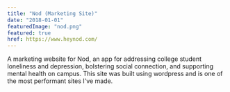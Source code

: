 ```yaml
---
title: "Nod (Marketing Site)"
date: "2018-01-01"
featuredImage: "nod.png"
featured: true
href: https://www.heynod.com/
---
```

A marketing website for Nod, an app for addressing college student loneliness and depression, bolstering social connection, and supporting mental health on campus. This site was built using wordpress and is one of the most performant sites I've made.
